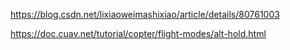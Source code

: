 https://blog.csdn.net/lixiaoweimashixiao/article/details/80761003

https://doc.cuav.net/tutorial/copter/flight-modes/alt-hold.html

